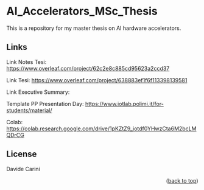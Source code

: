 # AI_Accelerators_MSc_Thesis
This is a repository for my master thesis on AI hardware accelerators.




<!-- RELATIVE LINKS -->
## Links

Link Notes Tesi: https://www.overleaf.com/project/62c2e8c885cd95623a2ccd37 

Link Tesi: https://www.overleaf.com/project/638883ef1f6f113398139581

Link Executive Summary: 

Template PP Presentation Day: https://www.iotlab.polimi.it/for-students/material/

Colab: https://colab.research.google.com/drive/1pKZtZ9_iotdf0YHwzCta6M2bcLMQDrCG

<!-- LICENSE -->
## License

Davide Carini

<p align="right">(<a href="#readme-top">back to top</a>)</p>
